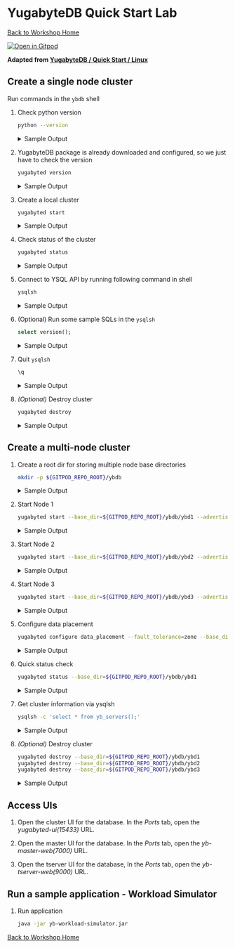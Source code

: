 # YugabyteDB Quick Start Lab

[Back to Workshop Home][home]

[![Open in Gitpod][logo-gitpod]][gp-qs]

**Adapted from [YugabyteDB / Quick Start / Linux](doc-yb-qs)**

## Create a single node cluster

Run commands in the `ybdb` shell

1. Check python version


    ```bash
    python --version
    ```


    <details>
      <summary>
      Sample Output
      </summary>

      ```bash
      gitpod /workspace/ybdb-workshop ((ws/qs)) $ python --version
      Python 3.9.18
      ```

    </details>

1. YugabyteDB package is  already downloaded and configured, so we just have to check the version


    ```bash
    yugabyted version
    ```

    <details>
      <summary>
      Sample Output
      </summary>

      ```bash
      gitpod /workspace/ybdb-workshop ((ws/qs)) $ yugabyted version
      /usr/local/yugabyte/version_metadata.json

      ----------------------------------------------------------------------
      |                              Version                               |
      ----------------------------------------------------------------------
      | Version        : 2.20.0.0-b76                                      |
      | Build Time     : 04 Nov 2023 02:23:30 UTC                          |
      | Build Hash     : 0026607ed49516b4d5770f5479dd5d60d44710af          |
      ----------------------------------------------------------------------

      gitpod /workspace/ybdb-workshop ((ws/qs)) $
      ```

    </details>

1. Create a local cluster


    ```bash
    yugabyted start
    ```

    <details>
      <summary>
      Sample Output
      </summary>

      ```bash
      gitpod /workspace/ybdb-workshop ((ws/qs)) $ yugabyted start
      Starting yugabyted...
      ✅ YugabyteDB Started
      ✅ UI ready
      ✅ Data placement constraint successfully verified

      ⚠ WARNINGS:
      - Transparent hugepages disabled. Please enable transparent_hugepages.
      - ntp/chrony package is missing for clock synchronization. For centos 7, we recommend installing either ntp or chrony package and for centos 8, we recommend installing chrony package.
      - Cluster started in an insecure mode without authentication and encryption enabled. For non-production use only, not to be used without firewalls blocking the internet traffic.
      Please review the 'Quick start for Linux' docs and rerun the start command: https://docs.yugabyte.com/preview/quick-start/linux/


      +----------------------------------------------------------------------------------------------------------+
      |                                                yugabyted                                                 |
      +----------------------------------------------------------------------------------------------------------+
      | Status              : Running.                                                                           |
      | Replication Factor  : 1                                                                                  |
      | YugabyteDB UI       : http://127.0.0.1:15433                                                             |
      | JDBC                : jdbc:postgresql://127.0.0.1:5433/yugabyte?user=yugabyte&password=yugabyte                   |
      | YSQL                : bin/ysqlsh   -U yugabyte -d yugabyte                                               |
      | YCQL                : bin/ycqlsh   -u cassandra                                                          |
      | Data Dir            : /home/gitpod/var/data                                                              |
      | Log Dir             : /home/gitpod/var/logs                                                              |
      | Universe UUID       : eebb2f26-f2e3-452d-bd09-65f7b1281aed                                               |
      +----------------------------------------------------------------------------------------------------------+
      🚀 YugabyteDB started successfully! To load a sample dataset, try 'yugabyted demo'.
      🎉 Join us on Slack at https://www.yugabyte.com/slack
      👕 Claim your free t-shirt at https://www.yugabyte.com/community-rewards/

      gitpod /workspace/ybdb-workshop ((ws/qs)) $
      ```

    </details>


1. Check status of the cluster


    ```bash
    yugabyted status
    ```

    <details>
      <summary>
      Sample Output
      </summary>

      ```bash
      gitpod /workspace/ybdb-workshop ((ws/qs)) $ yugabyted status

      +----------------------------------------------------------------------------------------------------------+
      |                                                yugabyted                                                 |
      +----------------------------------------------------------------------------------------------------------+
      | Status              : Running.                                                                           |
      | Replication Factor  : 1                                                                                  |
      | YugabyteDB UI       : http://127.0.0.1:15433                                                             |
      | JDBC                : jdbc:postgresql://127.0.0.1:5433/yugabyte?user=yugabyte&password=yugabyte                   |
      | YSQL                : bin/ysqlsh   -U yugabyte -d yugabyte                                               |
      | YCQL                : bin/ycqlsh   -u cassandra                                                          |
      | Data Dir            : /home/gitpod/var/data                                                              |
      | Log Dir             : /home/gitpod/var/logs                                                              |
      | Universe UUID       : eebb2f26-f2e3-452d-bd09-65f7b1281aed                                               |
      +----------------------------------------------------------------------------------------------------------+

      gitpod /workspace/ybdb-workshop ((ws/qs)) $
      ```

    </details>


1. Connect to YSQL API by running following command in shell


    ```bash
    ysqlsh
    ```

    <details>
      <summary>
      Sample Output
      </summary>

      ```bash
      gitpod /workspace/ybdb-workshop ((ws/qs)) $ ysqlsh
      ysqlsh (11.2-YB-2.20.0.0-b0)
      Type "help" for help.

      yugabyte=#
      ```

    </details>

1. (Optional) Run some sample SQLs in the `ysqlsh`

    ```sql
    select version();
    ```

    <details>
      <summary>
      Sample Output
      </summary>

      ```bash
      yugabyte=# select version();
                                                                                              version

      -----------------------------------------------------------------------------------------------------------------------------------------------------------------------------------------
      PostgreSQL 11.2-YB-2.20.0.0-b0 on x86_64-pc-linux-gnu, compiled by clang version 16.0.6 (https://github.com/yugabyte/llvm-project.git 1e6329f40e5c531c09ade7015278078682293ebd)
      , 64-bit
      (1 row)

      yugabyte=#
      ```

    </details>

1. Quit `ysqlsh`

      ```sql
      \q
      ```
    <details>
      <summary>
      Sample Output
      </summary>

      ```bash
      yugabyte=# \q
      gitpod /workspace/ybdb-workshop ((ws/qs)) $
      ```

    </details>

1. _(Optional)_ Destroy cluster 

    ```bash
    yugabyted destroy
    ```
    <details>
      <summary>
      Sample Output
      </summary>

      ```bash
      gitpod /workspace/ybdb-workshop ((ws/qs)) $ yugabyted destroy
      Stopped yugabyted using config /home/gitpod/var/conf/yugabyted.conf.
      Deleted logs at /home/gitpod/var/logs.
      Deleted data at /home/gitpod/var/data.
      Deleted conf at /home/gitpod/var/conf.
      gitpod /workspace/ybdb-workshop ((ws/qs)) $
      ```

    </details>

## Create a multi-node cluster


1. Create a root dir for storing multiple node base directories

    ```bash
    mkdir -p ${GITPOD_REPO_ROOT}/ybdb
    ```
    <details>
      <summary>
      Sample Output
      </summary>

      ```bash
      gitpod /workspace/ybdb-workshop ((ws/qs)) $ mkdir -p ${GITPOD_REPO_ROOT}/ybdb
      gitpod /workspace/ybdb-workshop ((ws/qs)) $

      ```

    </details>

1. Start Node 1


    ```bash
    yugabyted start --base_dir=${GITPOD_REPO_ROOT}/ybdb/ybd1 --advertise_address=$HOST_LB --cloud_location=ybcloud.pandora.az1 --fault_tolerance=zone
    ```



    <details>
      <summary>
      Sample Output
      </summary>

      ```bash
      gitpod /workspace/ybdb-workshop ((ws/qs)) $ yugabyted start --base_dir=${GITPOD_REPO_ROOT}/ybdb/ybd1 --advertise_address=$HOST_LB --cloud_location=ybcloud.pandora.az1 --fault_tolerance=zone
      Starting yugabyted...
      ✅ YugabyteDB Started
      ✅ UI ready
      ✅ Data placement constraint successfully verified

      ⚠ WARNINGS:
      - Transparent hugepages disabled. Please enable transparent_hugepages.
      - ntp/chrony package is missing for clock synchronization. For centos 7, we recommend installing either ntp or chrony package and for centos 8, we recommend installing chrony package.
      - Cluster started in an insecure mode without authentication and encryption enabled. For non-production use only, not to be used without firewalls blocking the internet traffic.
      Please review the 'Quick start for Linux' docs and rerun the start command: https://docs.yugabyte.com/preview/quick-start/linux/


      +----------------------------------------------------------------------------------------------------------+
      |                                                yugabyted                                                 |
      +----------------------------------------------------------------------------------------------------------+
      | Status              : Running.                                                                           |
      | Replication Factor  : 1                                                                                  |
      | YugabyteDB UI       : http://127.0.0.1:15433                                                             |
      | JDBC                : jdbc:postgresql://127.0.0.1:5433/yugabyte?user=yugabyte&password=yugabyte                   |
      | YSQL                : bin/ysqlsh   -U yugabyte -d yugabyte                                               |
      | YCQL                : bin/ycqlsh   -u cassandra                                                          |
      | Data Dir            : /workspace/ybdb-workshop/ybdb/ybd1/data                                            |
      | Log Dir             : /workspace/ybdb-workshop/ybdb/ybd1/logs                                            |
      | Universe UUID       : b0749440-cf48-4e44-b442-93897dc85450                                               |
      +----------------------------------------------------------------------------------------------------------+
      🚀 YugabyteDB started successfully! To load a sample dataset, try 'yugabyted demo'.
      🎉 Join us on Slack at https://www.yugabyte.com/slack
      👕 Claim your free t-shirt at https://www.yugabyte.com/community-rewards/

      ```

    </details>


1. Start Node 2

    ```bash
    yugabyted start --base_dir=${GITPOD_REPO_ROOT}/ybdb/ybd2 --advertise_address=$HOST_LB2 --join=$HOST_LB --cloud_location=ybcloud.pandora.az2 --fault_tolerance=zone
    ```

    <details>
      <summary>
      Sample Output
      </summary>

      ```bash
      gitpod /workspace/ybdb-workshop ((ws/qs)) $ yugabyted start --base_dir=${GITPOD_REPO_ROOT}/ybdb/ybd2 --advertise_address=$HOST_LB2 --join=$HOST_LB --cloud_location=ybcloud.pandora.az2 --fault_tolerance=zone
      Starting yugabyted...
      ✅ YugabyteDB Started
      ✅ Node joined a running cluster with UUID b0749440-cf48-4e44-b442-93897dc85450
      ✅ UI ready
      ✅ Data placement constraint successfully verified

      ⚠ WARNINGS:
      - ntp/chrony package is missing for clock synchronization. For centos 7, we recommend installing either ntp or chrony package and for centos 8, we recommend installing chrony package.
      - Transparent hugepages disabled. Please enable transparent_hugepages.
      - Cluster started in an insecure mode without authentication and encryption enabled. For non-production use only, not to be used without firewalls blocking the internet traffic.
      Please review the 'Quick start for Linux' docs and rerun the start command: https://docs.yugabyte.com/preview/quick-start/linux/


      +----------------------------------------------------------------------------------------------------------+
      |                                                yugabyted                                                 |
      +----------------------------------------------------------------------------------------------------------+
      | Status              : Running.                                                                           |
      | Replication Factor  : 1                                                                                  |
      | YugabyteDB UI       : http://127.0.0.2:15433                                                             |
      | JDBC                : jdbc:postgresql://127.0.0.2:5433/yugabyte?user=yugabyte&password=yugabyte                   |
      | YSQL                : bin/ysqlsh -h 127.0.0.2  -U yugabyte -d yugabyte                                   |
      | YCQL                : bin/ycqlsh 127.0.0.2 9042 -u cassandra                                             |
      | Data Dir            : /workspace/ybdb-workshop/ybdb/ybd2/data                                            |
      | Log Dir             : /workspace/ybdb-workshop/ybdb/ybd2/logs                                            |
      | Universe UUID       : b0749440-cf48-4e44-b442-93897dc85450                                               |
      +----------------------------------------------------------------------------------------------------------+
      🚀 YugabyteDB started successfully! To load a sample dataset, try 'yugabyted demo'.
      🎉 Join us on Slack at https://www.yugabyte.com/slack
      👕 Claim your free t-shirt at https://www.yugabyte.com/community-rewards/

      gitpod /workspace/ybdb-workshop ((ws/qs)) $
      ```

    </details>


1. Start Node 3

    ```bash
    yugabyted start --base_dir=${GITPOD_REPO_ROOT}/ybdb/ybd3 --advertise_address=$HOST_LB3 --join=$HOST_LB --cloud_location=ybcloud.pandora.az3 --fault_tolerance=zone
    ```

    <details>
      <summary>
      Sample Output
      </summary>

      ```bash
      gitpod /workspace/ybdb-workshop ((ws/qs)) $ yugabyted start --base_dir=${GITPOD_REPO_ROOT}/ybdb/ybd3 --advertise_address=$HOST_LB3 --join=$HOST_LB --cloud_location=ybcloud.pandora.az3 --fault_tolerance=zone
      Starting yugabyted...
      ✅ YugabyteDB Started
      ✅ Node joined a running cluster with UUID b0749440-cf48-4e44-b442-93897dc85450
      ✅ UI ready
      ✅ Data placement constraint successfully verified

      ⚠ WARNINGS:
      - Transparent hugepages disabled. Please enable transparent_hugepages.
      - ntp/chrony package is missing for clock synchronization. For centos 7, we recommend installing either ntp or chrony package and for centos 8, we recommend installing chrony package.
      - Cluster started in an insecure mode without authentication and encryption enabled. For non-production use only, not to be used without firewalls blocking the internet traffic.
      Please review the 'Quick start for Linux' docs and rerun the start command: https://docs.yugabyte.com/preview/quick-start/linux/


      +----------------------------------------------------------------------------------------------------------+
      |                                                yugabyted                                                 |
      +----------------------------------------------------------------------------------------------------------+
      | Status              : Running.                                                                           |
      | Replication Factor  : 3                                                                                  |
      | YugabyteDB UI       : http://127.0.0.3:15433                                                             |
      | JDBC                : jdbc:postgresql://127.0.0.3:5433/yugabyte?user=yugabyte&password=yugabyte                   |
      | YSQL                : bin/ysqlsh -h 127.0.0.3  -U yugabyte -d yugabyte                                   |
      | YCQL                : bin/ycqlsh 127.0.0.3 9042 -u cassandra                                             |
      | Data Dir            : /workspace/ybdb-workshop/ybdb/ybd3/data                                            |
      | Log Dir             : /workspace/ybdb-workshop/ybdb/ybd3/logs                                            |
      | Universe UUID       : b0749440-cf48-4e44-b442-93897dc85450                                               |
      +----------------------------------------------------------------------------------------------------------+
      🚀 YugabyteDB started successfully! To load a sample dataset, try 'yugabyted demo'.
      🎉 Join us on Slack at https://www.yugabyte.com/slack
      👕 Claim your free t-shirt at https://www.yugabyte.com/community-rewards/

      gitpod /workspace/ybdb-workshop ((ws/qs)) $
      ```

    </details>


1. Configure data placement

    ```bash
    yugabyted configure data_placement --fault_tolerance=zone --base_dir=${GITPOD_REPO_ROOT}/ybdb/ybd1
    ```

    <details>
      <summary>
      Sample Output
      </summary>

      ```bash
      gitpod /workspace/ybdb-workshop ((ws/qs)) $ yugabyted configure data_placement --fault_tolerance=zone --base_dir=${GITPOD_REPO_ROOT}/ybdb/ybd1

      +----------------------------------------------------------------------------------------------------+
      |                                             yugabyted                                              |
      +----------------------------------------------------------------------------------------------------+
      | Status                     : Configuration successful.                                             |
      | Fault Tolerance            : Primary Cluster can survive at most any 1 availability zone failure   |
      +----------------------------------------------------------------------------------------------------+

      gitpod /workspace/ybdb-workshop ((ws/qs)) $
      ```

    </details>


2. Quick status check


    ```bash
    yugabyted status --base_dir=${GITPOD_REPO_ROOT}/ybdb/ybd1
    ```


    <details>
      <summary>
      Sample Output
      </summary>

      ```bash

      gitpod /workspace/ybdb-workshop ((ws/qs)) $ yugabyted status --base_dir=${GITPOD_REPO_ROOT}/ybdb/ybd1

      +----------------------------------------------------------------------------------------------------------+
      |                                                yugabyted                                                 |
      +----------------------------------------------------------------------------------------------------------+
      | Status              : Running.                                                                           |
      | Replication Factor  : 3                                                                                  |
      | YugabyteDB UI       : http://127.0.0.1:15433                                                             |
      | JDBC                : jdbc:postgresql://127.0.0.1:5433/yugabyte?user=yugabyte&password=yugabyte                   |
      | YSQL                : bin/ysqlsh   -U yugabyte -d yugabyte                                               |
      | YCQL                : bin/ycqlsh   -u cassandra                                                          |
      | Data Dir            : /workspace/ybdb-workshop/ybdb/ybd1/data                                            |
      | Log Dir             : /workspace/ybdb-workshop/ybdb/ybd1/logs                                            |
      | Universe UUID       : b0749440-cf48-4e44-b442-93897dc85450                                               |
      +----------------------------------------------------------------------------------------------------------+

      gitpod /workspace/ybdb-workshop ((ws/qs)) $

      ```

    </details>


1. Get cluster information via ysqlsh


    ```bash
    ysqlsh -c 'select * from yb_servers();'
    ```


    <details>
      <summary>
      Sample Output
      </summary>

      ```bash
      gitpod /workspace/ybdb-workshop ((ws/qs)) $ ysqlsh -c 'select * from yb_servers();'
        host    | port | num_connections | node_type |  cloud  | region  | zone | public_ip |               uuid
      -----------+------+-----------------+-----------+---------+---------+------+-----------+----------------------------------
      127.0.0.3 | 5433 |               0 | primary   | ybcloud | pandora | az3  | 127.0.0.3 | 734bf8bef15144ecbc082b69c275e47f
      127.0.0.2 | 5433 |               0 | primary   | ybcloud | pandora | az2  | 127.0.0.2 | 3f4c8c3b423a4e659555839a87280fc5
      127.0.0.1 | 5433 |               0 | primary   | ybcloud | pandora | az1  | 127.0.0.1 | b979f58bda394b649ac6768c5dbfa462
      (3 rows)

      gitpod /workspace/ybdb-workshop ((ws/qs)) $
      ```

    </details>


1. _(Optional)_ Destroy cluster

    ```bash
    yugabyted destroy --base_dir=${GITPOD_REPO_ROOT}/ybdb/ybd1
    yugabyted destroy --base_dir=${GITPOD_REPO_ROOT}/ybdb/ybd2
    yugabyted destroy --base_dir=${GITPOD_REPO_ROOT}/ybdb/ybd3
    ```


    <details>
      <summary>
      Sample Output
      </summary>

      ```bash
      gitpod /workspace/ybdb-workshop ((ws/qs)) $ yugabyted destroy --base_dir=${GITPOD_REPO_ROOT}/ybdb/ybd1
          yugabyted destroy --base_dir=${GITPOD_REPO_ROOT}/ybdb/ybd2
          yugabyted destroy --base_dir=${GITPOD_REPO_ROOT}/ybdb/ybd3
      Stopped yugabyted using config /workspace/ybdb-workshop/ybdb/ybd1/conf/yugabyted.conf.
      Deleted logs at /workspace/ybdb-workshop/ybdb/ybd1/logs.
      Deleted data at /workspace/ybdb-workshop/ybdb/ybd1/data.
      Deleted conf at /workspace/ybdb-workshop/ybdb/ybd1/conf.
      Stopped yugabyted using config /workspace/ybdb-workshop/ybdb/ybd2/conf/yugabyted.conf.
      Deleted logs at /workspace/ybdb-workshop/ybdb/ybd2/logs.
      Deleted data at /workspace/ybdb-workshop/ybdb/ybd2/data.
      Deleted conf at /workspace/ybdb-workshop/ybdb/ybd2/conf.
      Stopped yugabyted using config /workspace/ybdb-workshop/ybdb/ybd3/conf/yugabyted.conf.
      Deleted logs at /workspace/ybdb-workshop/ybdb/ybd3/logs.
      Deleted data at /workspace/ybdb-workshop/ybdb/ybd3/data.
      Deleted conf at /workspace/ybdb-workshop/ybdb/ybd3/conf.
      gitpod /workspace/ybdb-workshop ((ws/qs)) $
      ```

    </details>


## Access UIs


1. Open the cluster UI  for the database. In the *Ports* tab, open the *yugabyted-ui(15433)* URL.

2. Open the master UI for the database. In the *Ports* tab, open the *yb-master-web(7000)* URL.

3. Open the tserver UI for the database, In the *Ports* tab, open the *yb-tserver-web(9000)* URL.

## Run a sample application - Workload Simulator

1. Run application

    ```bash
    java -jar yb-workload-simulator.jar
    ```



[Back to Workshop Home][home]

[home]: ../../README.md
[logo-gitpod]: https://gitpod.io/button/open-in-gitpod.svg
[gp-qs]: https://gitpod.io/#https://github.com/yogendra/ybdb-workshop/tree/ws/qs
